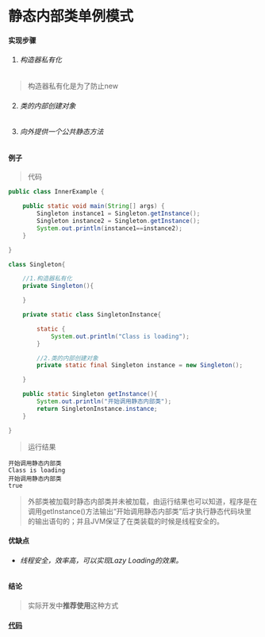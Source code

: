 # 静态内部类单例模式

#### 实现步骤

1. ###### 构造器私有化

>构造器私有化是为了防止new

2. ###### 类的内部创建对象

3. ###### 向外提供一个公共静态方法

#### 例子

>代码

```java
public class InnerExample {

    public static void main(String[] args) {
        Singleton instance1 = Singleton.getInstance();
        Singleton instance2 = Singleton.getInstance();
        System.out.println(instance1==instance2);
    }

}

class Singleton{

    //1.构造器私有化
    private Singleton(){

    }

    private static class SingletonInstance{

        static {
            System.out.println("Class is loading");
        }

        //2.类的内部创建对象
        private static final Singleton instance = new Singleton();

    }

    public static Singleton getInstance(){
        System.out.println("开始调用静态内部类");
        return SingletonInstance.instance;
    }

}
```

>运行结果

```
开始调用静态内部类
Class is loading
开始调用静态内部类
true
```

>外部类被加载时静态内部类并未被加载，由运行结果也可以知道，程序是在调用getInstance()方法输出“开始调用静态内部类”后才执行静态代码块里的输出语句的；并且JVM保证了在类装载的时候是线程安全的。

#### 优缺点

* ###### 线程安全，效率高，可以实现Lazy Loading的效果。

#### 结论

>实际开发中**推荐使用**这种方式

#### [代码](../../../../../src/main/java/org/fade/pattern/singleton/inner/InnerExample.java)
